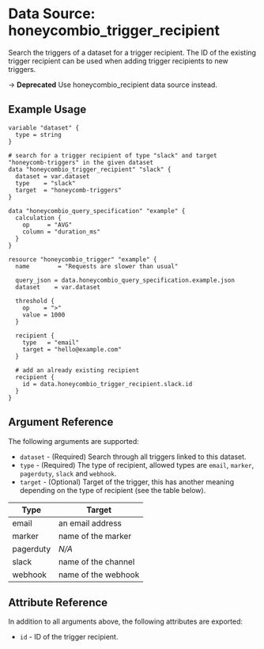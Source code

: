 # Data Source: honeycombio_trigger_recipient

Search the triggers of a dataset for a trigger recipient. The ID of the existing trigger recipient can be used when adding trigger recipients to new triggers.

-> **Deprecated** Use honeycombio_recipient data source instead.

## Example Usage

```hcl
variable "dataset" {
  type = string
}

# search for a trigger recipient of type "slack" and target "honeycomb-triggers" in the given dataset
data "honeycombio_trigger_recipient" "slack" {
  dataset = var.dataset
  type    = "slack"
  target  = "honeycomb-triggers"
}

data "honeycombio_query_specification" "example" {
  calculation {
    op     = "AVG"
    column = "duration_ms"
  }
}

resource "honeycombio_trigger" "example" {
  name        = "Requests are slower than usual"

  query_json = data.honeycombio_query_specification.example.json
  dataset    = var.dataset

  threshold {
    op    = ">"
    value = 1000
  }

  recipient {
    type   = "email"
    target = "hello@example.com"
  }

  # add an already existing recipient
  recipient {
    id = data.honeycombio_trigger_recipient.slack.id
  }
}
```

## Argument Reference

The following arguments are supported:

* `dataset` - (Required) Search through all triggers linked to this dataset.
* `type` - (Required) The type of recipient, allowed types are `email`, `marker`, `pagerduty`, `slack` and `webhook`.
* `target` - (Optional) Target of the trigger, this has another meaning depending on the type of recipient (see the table below).

Type      | Target
----------|-------------------------
email     | an email address
marker    | name of the marker
pagerduty | _N/A_
slack     | name of the channel
webhook   | name of the webhook

## Attribute Reference

In addition to all arguments above, the following attributes are exported:

* `id` - ID of the trigger recipient.
